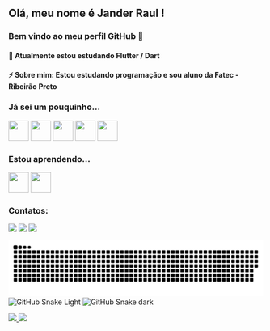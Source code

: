## Olá, meu nome é Jander Raul ! 
### Bem vindo ao meu perfil GitHub 👋

#### 🌱 Atualmente estou estudando Flutter / Dart
#### ⚡ Sobre mim: Estou estudando programação e sou aluno da Fatec - Ribeirão Preto

### Já sei um pouquinho...
<img src="https://cdn.jsdelivr.net/gh/devicons/devicon/icons/html5/html5-original.svg" width="40" height="40"/> <img src="https://cdn.jsdelivr.net/gh/devicons/devicon/icons/css3/css3-original.svg" width="40" height="40"/> <img src="https://cdn.jsdelivr.net/gh/devicons/devicon/icons/javascript/javascript-original.svg" width="40" height="40"/> <img src="https://cdn.jsdelivr.net/gh/devicons/devicon/icons/python/python-original.svg" width="40" height="40"/> <img src="https://cdn.jsdelivr.net/gh/devicons/devicon/icons/flask/flask-original.svg" width="40" height="40"/>

### Estou aprendendo...
<img src="https://cdn.jsdelivr.net/gh/devicons/devicon/icons/flutter/flutter-original.svg" width="40" height="40"/> <img src="https://cdn.jsdelivr.net/gh/devicons/devicon/icons/dart/dart-original.svg" width="40" height="40"/>

### Contatos:

<div>
<a href="https://www.linkedin.com/in/jander-raul-azambuja-marques-192681125" target="_blank"><img src="https://img.shields.io/badge/-LinkedIn-%230077B5?style=for-the-badge&logo=linkedin&logoColor=white" target="_blank"></a>
<a href = "mailto:janderr4ul@gmail.com"><img src="https://img.shields.io/badge/Gmail-D14836?style=for-the-badge&logo=gmail&logoColor=white" target="_blank"></a>
<a href="https://instagram.com/janderraul" target="_blank"><img src="https://img.shields.io/badge/-Instagram-%23E4405F?style=for-the-badge&logo=instagram&logoColor=white" target="_blank"></a>
</div>

![Snake animation](https://github.com/JanderRaul/JanderRaul/blob/output/github-contribution-grid-snake.svg)
![GitHub Snake Light](github-snake.svg#gh-light-mode-only)
![GitHub Snake dark](github-snake-dark.svg#gh-dark-mode-only)

<div>
<a href="https://github.com/JanderRaul">
<img height="180em" src="https://github-readme-stats.vercel.app/api/top-langs/?username=JanderRaul&layout=compact&langs_count=7&theme=dark"/>
<img height="180em" src="https://github-readme-stats.vercel.app/api?username=JanderRaul&show_icons=true&theme=dark&include_all_commits=true&count_private=true"/>
</div>
